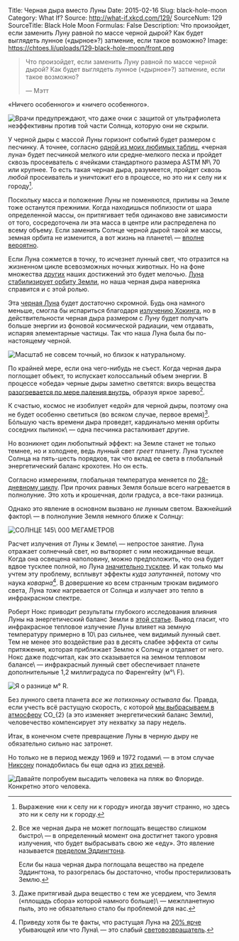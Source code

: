 Title: Черная дыра вместо Луны
Date: 2015-02-16
Slug: black-hole-moon
Category: What If?
Source: http://what-if.xkcd.com/129/
SourceNum: 129
SourceTitle: Black Hole Moon
Formulas: False
Description: Что произойдет, если заменить Луну равной по массе черной дырой? Как будет выглядеть лунное («дырное»?) затмение, если такое возможно?
Image: https://chtoes.li/uploads/129-black-hole-moon/front.png

> Что произойдет, если заменить Луну равной по массе черной дырой? Как будет выглядеть лунное («дырное»?) затмение, если такое возможно?
>
> — Мэтт

«Ничего особенного» и «ничего особенного».

![](/uploads/129-black-hole-moon/eclipse_ru.png "Врачи предупреждают, что даже очки с защитой от ультрафиолета неэффективны против той части Солнца, которую они не скрыли.")

У черной дыры с массой Луны горизонт событий будет размером с песчинку. А точнее, согласно [одной из моих любимых таблиц](http://pubs.usgs.gov/of/2003/of03-001/htmldocs/images/chart.pdf "таблица (англ.)"), «черная луна» будет песчинкой мелкого или средне-мелкого песка и пройдет сквозь просеиватель с ячейками стандартного размера ASTM №\ 70 или крупнее. То есть такая черная дыра, разумеется, пройдет сквозь *любой* просеиватель и уничтожит его в процессе, но это ни к селу ни к городу[^1].

[^1]: Выражение «ни к селу ни к городу» иногда звучит странно, но здесь это ни к селу ни к городу.

Поскольку масса и положение Луны не поменяются, приливы на Земле тоже останутся прежними. Когда находишься поблизости от шара определенной массы, он притягивает тебя одинаково вне зависимости от того, сосредоточена ли эта масса в центре или распределена по всему объему. Если заменить Солнце черной дырой такой же массы, земная орбита не изменится, а вот жизнь на планете\ — [вполне вероятно](//chtoes.li/sunless-earth/ "Земля без Солнца").

Если Луна сожмется в точку, то исчезнет лунный свет, что отразится на жизненном цикле всевозможных ночных животных. Но на фоне множества [других](http://xkcd.ru/1338/ "Наземные млекопитающие") наших достижений это будет мелочью. [Луна стабилизирует орбиту Земли](http://www.nature.com/nature/journal/v361/n6413/abs/361615a0.html "Стабилизация наклона Земной орбиты Луной (англ.)"), но наша черная дыра наверняка справится и с этой ролью.

Эта [черная Луна](https://www.youtube.com/watch?v=KupUxhVX5T8 "Агата Кристи\ — Черная луна") будет достаточно скромной. Будь она намного меньше, смогла бы испариться благодаря [излучению Хокинга](https://ru.wikipedia.org/wiki/Излучение_Хокинга "Излучение Хокинга"), но в действительности черная дыра размером с Луну будет получать больше энергии из фоновой космической радиации, чем отдавать, испаряя элементарные частицы. Так что наша Луна была бы по-настоящему черной.

![](/uploads/129-black-hole-moon/phases_ru.png "Масштаб не совсем точный, но близок к натуральному.")

По крайней мере, если она чего-нибудь не съест. Когда черная дыра поглощает объект, то испускает колоссальный объем энергии. В процессе «обеда» черные дыры заметно светятся: вихрь вещества [разогревается по мере падения внутрь](http://www.gothosenterprises.com/black_holes/outside_black_holes.html "Gothos: астрономия. Автостопом по черным дырам от Джиллиана (англ.)"), образуя яркое зарево[^2].

	
[^2]:
    Все же черная дыра не может поглощать вещество слишком быстро\ — в определенный момент она достигнет такого уровня излучения, что будет выбрасывать свою же «еду». Это явление называется [пределом Эддингтона](https://ru.wikipedia.org/wiki/Предел_Эддингтона "Предел Эддингтона").

    Если бы наша черная дыра поглощала вещество на пределе Эддингтона, то разогрелась бы достаточно, чтобы простерилизовать Землю.

К счастью, космос не изобилует «едой» для черной дыры, поэтому она не будет особенно светиться (во всяком случае, первое время)[^3]. Бóльшую часть времени дыра проведет, кардинально меняя орбиты соседних пылинок\ — одна песчинка расталкивает другие.

[^3]: Даже притягивай дыра вещество с тем же усердием, что Земля («площадь сбора» которой намного больше)\ — межпланетную пыль, это не обязательно стало бы проблемой для нас.

Но возникнет один любопытный эффект: на Земле станет не только темнее, но и холоднее, ведь лунный свет *греет* планету. Луна тусклее Солнца на пять-шесть порядков, так что вклад ее света в глобальный энергетический баланс крохотен. Но он есть.

Согласно измерениям, глобальная температура меняется по [28-дневному циклу](http://onlinelibrary.wiley.com/doi/10.1029/2000GL011651/abstract "Доказательство влияния лунных фаз на температуру воздуха по всей поверхности планеты\ — Анэйамба\ — 2012 г.\ — Записки по геофизическим исследованиям\ — Wiley Online Library (англ.)"). При прочих равных Земля больше всего нагревается в полнолуние. Это хоть и крошечная, доли градуса, а все-таки разница.

Однако это явление в основном вызвано *не* лунным светом. Важнейший фактор\ — в полнолуние Земля немного ближе к Солнцу:

![](/uploads/129-black-hole-moon/barycenter_ru.png "СОЛНЦЕ 145\ 000 МЕГАМЕТРОВ")

Расчет излучения от Луны к Земле\ — непростое занятие. Луна отражает солнечный свет, но вытворяет с ним неожиданные вещи. Когда она освещена наполовину, можно предположить, что она будет вдвое тусклее полной, но Луна [значительно тусклее](http://home.earthlink.net/~kitathome/LunarLight/moonlight_gallery/technique/moonbright.htm "Яркость лунного света (англ.)"). И как только мы учтем эту проблему, всплывут эффекты *куда запутанней*, потому что наука *коварна*[^4]. В довершение ко всем странным трюкам видимого света, Луна *тоже* нагревается от Солнца и излучает это тепло в инфракрасном спектре.

[^4]: Приведу хотя бы те факты, что растущая Луна на [20% ярче](http://www.jstor.org/discover/10.2307/2402251?sid=21105340972791&uid=2&uid=4&uid=3739808&uid=3739256 "Способ расчета яркости лунного света на поверхности Земли\ — JSTOR: журнал по прикладной экологии (англ.)") убывающей или что Луна\ — это слабый [световозвращатель](http://ice-halo.net/wiki/atoptics/geometry/effekt-protivostosniya "Эффект противостояния").

Роберт Нокс приводит результаты глубокого исследования влияния Луны на энергетический баланс Земли в [этой статье](http://scitation.aip.org/content/aapt/journal/ajp/67/12/10.1119/1.19109?ver=pdfcov "Физические аспекты парникового эффекта и глобального потепления (англ.)"). Вывод гласит, что инфракрасное тепловое излучение Луны влияет на земную температуру примерно в 10\ раз сильнее, чем видимый лунный свет. Тем не менее это воздействие раз в десять слабее эффекта от силы притяжения, которая приближает Землю к Солнцу и отдаляет от него. Нокс даже подсчитал, как это сказывается на земном тепловом балансе\ — инфракрасный лунный свет обеспечивает планете дополнительные 1,2 миллиградуса по Фаренгейту (м°\ F).

![](/uploads/129-black-hole-moon/unit_ru.png "Я о разнице м° R.")

Без лунного света планета *все же потихоньку остывала бы*. Правда, если учесть всё растущую скорость, с которой [мы выбрасываем в атмосферу](https://ru.wikipedia.org/wiki/График_Килинга "График Килинга") CO_{2} (а это изменяет энергетический баланс Земли), человечество компенсирует эту нехватку за пару недель.

Итак, в конечном счете превращение Луны в черную дыру не обязательно сильно нас затронет.

Но только не в период между 1969 и 1972 годами\ — в этом случае [Никсону](http://www.archives.gov/presidential-libraries/events/centennials/nixon/images/exhibit/rn100-6-1-2.pdf "Записки Сафира (англ.)") понадобилась бы еще одна из [этих речей](http://xkcd.com/1484/ "Выступления об Аполло (англ.)").

![](/uploads/129-black-hole-moon/nixon_ru.png "Давайте попробуем высадить человека на пляж во Флориде. Конкретно этого человека.")
